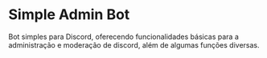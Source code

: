 # Simple Admin Bot

Bot simples para Discord, oferecendo funcionalidades básicas para a administração e moderação de discord, além de algumas funções diversas.